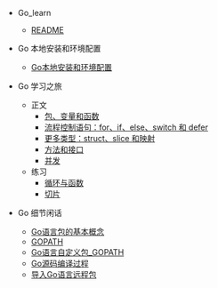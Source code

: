 - Go_learn
  - [README](README.md)

- Go 本地安装和环境配置
  - [Go本地安装和环境配置](Go本地安装和环境配置.md)

- Go 学习之旅
  - 正文
    - [包、变量和函数](Go学习之旅/包、变量和函数.md)
    - [流程控制语句：for、if、else、switch 和 defer](Go学习之旅/流程控制语句.md)
    - [更多类型：struct、slice 和映射](Go学习之旅/更多类型.md)
    - [方法和接口](Go学习之旅/方法和接口.md)
    - [并发](Go学习之旅/并发.md)
  - 练习
    - [循环与函数](Go学习之旅/循环与函数.md)
    - [切片](Go学习之旅/切片.md)

- Go 细节闲话
  - [Go语言包的基本概念](Go细节闲话/Go语言包的基本概念.md)
  - [GOPATH](Go细节闲话/GOPATH.md)
  - [Go语言自定义包_GOPATH](Go细节闲话/Go语言自定义包_GOPATH.md)
  - [Go源码编译过程](Go细节闲话/Go源码编译过程.md)
  - [导入Go语言远程包](Go细节闲话/导入Go语言远程包.md)

